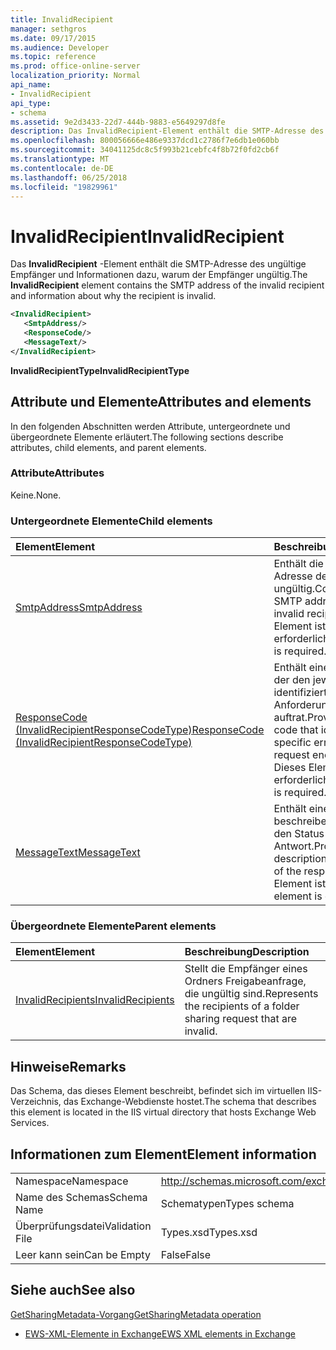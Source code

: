 ```yaml
---
title: InvalidRecipient
manager: sethgros
ms.date: 09/17/2015
ms.audience: Developer
ms.topic: reference
ms.prod: office-online-server
localization_priority: Normal
api_name:
- InvalidRecipient
api_type:
- schema
ms.assetid: 9e2d3433-22d7-444b-9883-e5649297d8fe
description: Das InvalidRecipient-Element enthält die SMTP-Adresse des ungültige Empfänger und Informationen dazu, warum der Empfänger ungültig.
ms.openlocfilehash: 800056666e486e9337dcd1c2786f7e6db1e060bb
ms.sourcegitcommit: 34041125dc8c5f993b21cebfc4f8b72f0fd2cb6f
ms.translationtype: MT
ms.contentlocale: de-DE
ms.lasthandoff: 06/25/2018
ms.locfileid: "19829961"
---
```

# <a name="invalidrecipient"></a><span data-ttu-id="6f8bd-103">InvalidRecipient</span><span class="sxs-lookup"><span data-stu-id="6f8bd-103">InvalidRecipient</span></span>

<span data-ttu-id="6f8bd-104">Das **InvalidRecipient** -Element enthält die SMTP-Adresse des ungültige Empfänger und Informationen dazu, warum der Empfänger ungültig.</span><span class="sxs-lookup"><span data-stu-id="6f8bd-104">The **InvalidRecipient** element contains the SMTP address of the invalid recipient and information about why the recipient is invalid.</span></span> 
  
```XML
<InvalidRecipient>
   <SmtpAddress/>
   <ResponseCode/>
   <MessageText/>
</InvalidRecipient>

```

 <span data-ttu-id="6f8bd-105">**InvalidRecipientType**</span><span class="sxs-lookup"><span data-stu-id="6f8bd-105">**InvalidRecipientType**</span></span>
## <a name="attributes-and-elements"></a><span data-ttu-id="6f8bd-106">Attribute und Elemente</span><span class="sxs-lookup"><span data-stu-id="6f8bd-106">Attributes and elements</span></span>

<span data-ttu-id="6f8bd-107">In den folgenden Abschnitten werden Attribute, untergeordnete und übergeordnete Elemente erläutert.</span><span class="sxs-lookup"><span data-stu-id="6f8bd-107">The following sections describe attributes, child elements, and parent elements.</span></span>
  
### <a name="attributes"></a><span data-ttu-id="6f8bd-108">Attribute</span><span class="sxs-lookup"><span data-stu-id="6f8bd-108">Attributes</span></span>

<span data-ttu-id="6f8bd-109">Keine.</span><span class="sxs-lookup"><span data-stu-id="6f8bd-109">None.</span></span>
  
### <a name="child-elements"></a><span data-ttu-id="6f8bd-110">Untergeordnete Elemente</span><span class="sxs-lookup"><span data-stu-id="6f8bd-110">Child elements</span></span>

|<span data-ttu-id="6f8bd-111">**Element**</span><span class="sxs-lookup"><span data-stu-id="6f8bd-111">**Element**</span></span>|<span data-ttu-id="6f8bd-112">**Beschreibung**</span><span class="sxs-lookup"><span data-stu-id="6f8bd-112">**Description**</span></span>|
|:-----|:-----|
|[<span data-ttu-id="6f8bd-113">SmtpAddress</span><span class="sxs-lookup"><span data-stu-id="6f8bd-113">SmtpAddress</span></span>](smtpaddress.md) <br/> |<span data-ttu-id="6f8bd-114">Enthält die SMTP-Adresse des Empfängers ungültig.</span><span class="sxs-lookup"><span data-stu-id="6f8bd-114">Contains the SMTP address of the invalid recipient.</span></span> <span data-ttu-id="6f8bd-115">Dieses Element ist erforderlich.</span><span class="sxs-lookup"><span data-stu-id="6f8bd-115">This element is required.</span></span>  <br/> |
|[<span data-ttu-id="6f8bd-116">ResponseCode (InvalidRecipientResponseCodeType)</span><span class="sxs-lookup"><span data-stu-id="6f8bd-116">ResponseCode (InvalidRecipientResponseCodeType)</span></span>](responsecode-invalidrecipientresponsecodetype.md) <br/> |<span data-ttu-id="6f8bd-117">Enthält einen Fehlercode, der den jeweiligen Fehler identifiziert, bei dem die Anforderung auftrat.</span><span class="sxs-lookup"><span data-stu-id="6f8bd-117">Provides an error code that identifies the specific error that the request encountered.</span></span> <span data-ttu-id="6f8bd-118">Dieses Element ist erforderlich.</span><span class="sxs-lookup"><span data-stu-id="6f8bd-118">This element is required.</span></span>  <br/> |
|[<span data-ttu-id="6f8bd-119">MessageText</span><span class="sxs-lookup"><span data-stu-id="6f8bd-119">MessageText</span></span>](messagetext.md) <br/> |<span data-ttu-id="6f8bd-120">Enthält einen beschreibenden Text für den Status der Antwort.</span><span class="sxs-lookup"><span data-stu-id="6f8bd-120">Provides a text description of the status of the response.</span></span> <span data-ttu-id="6f8bd-121">Dieses Element ist optional.</span><span class="sxs-lookup"><span data-stu-id="6f8bd-121">This element is optional.</span></span>  <br/> |
   
### <a name="parent-elements"></a><span data-ttu-id="6f8bd-122">Übergeordnete Elemente</span><span class="sxs-lookup"><span data-stu-id="6f8bd-122">Parent elements</span></span>

|<span data-ttu-id="6f8bd-123">**Element**</span><span class="sxs-lookup"><span data-stu-id="6f8bd-123">**Element**</span></span>|<span data-ttu-id="6f8bd-124">**Beschreibung**</span><span class="sxs-lookup"><span data-stu-id="6f8bd-124">**Description**</span></span>|
|:-----|:-----|
|[<span data-ttu-id="6f8bd-125">InvalidRecipients</span><span class="sxs-lookup"><span data-stu-id="6f8bd-125">InvalidRecipients</span></span>](invalidrecipients.md) <br/> |<span data-ttu-id="6f8bd-126">Stellt die Empfänger eines Ordners Freigabeanfrage, die ungültig sind.</span><span class="sxs-lookup"><span data-stu-id="6f8bd-126">Represents the recipients of a folder sharing request that are invalid.</span></span>  <br/> |
   
## <a name="remarks"></a><span data-ttu-id="6f8bd-127">Hinweise</span><span class="sxs-lookup"><span data-stu-id="6f8bd-127">Remarks</span></span>

<span data-ttu-id="6f8bd-128">Das Schema, das dieses Element beschreibt, befindet sich im virtuellen IIS-Verzeichnis, das Exchange-Webdienste hostet.</span><span class="sxs-lookup"><span data-stu-id="6f8bd-128">The schema that describes this element is located in the IIS virtual directory that hosts Exchange Web Services.</span></span>
  
## <a name="element-information"></a><span data-ttu-id="6f8bd-129">Informationen zum Element</span><span class="sxs-lookup"><span data-stu-id="6f8bd-129">Element information</span></span>

|||
|:-----|:-----|
|<span data-ttu-id="6f8bd-130">Namespace</span><span class="sxs-lookup"><span data-stu-id="6f8bd-130">Namespace</span></span>  <br/> |http://schemas.microsoft.com/exchange/services/2006/types  <br/> |
|<span data-ttu-id="6f8bd-131">Name des Schemas</span><span class="sxs-lookup"><span data-stu-id="6f8bd-131">Schema Name</span></span>  <br/> |<span data-ttu-id="6f8bd-132">Schematypen</span><span class="sxs-lookup"><span data-stu-id="6f8bd-132">Types schema</span></span>  <br/> |
|<span data-ttu-id="6f8bd-133">Überprüfungsdatei</span><span class="sxs-lookup"><span data-stu-id="6f8bd-133">Validation File</span></span>  <br/> |<span data-ttu-id="6f8bd-134">Types.xsd</span><span class="sxs-lookup"><span data-stu-id="6f8bd-134">Types.xsd</span></span>  <br/> |
|<span data-ttu-id="6f8bd-135">Leer kann sein</span><span class="sxs-lookup"><span data-stu-id="6f8bd-135">Can be Empty</span></span>  <br/> |<span data-ttu-id="6f8bd-136">False</span><span class="sxs-lookup"><span data-stu-id="6f8bd-136">False</span></span>  <br/> |
   
## <a name="see-also"></a><span data-ttu-id="6f8bd-137">Siehe auch</span><span class="sxs-lookup"><span data-stu-id="6f8bd-137">See also</span></span>



[<span data-ttu-id="6f8bd-138">GetSharingMetadata-Vorgang</span><span class="sxs-lookup"><span data-stu-id="6f8bd-138">GetSharingMetadata operation</span></span>](getsharingmetadata-operation.md)


- [<span data-ttu-id="6f8bd-139">EWS-XML-Elemente in Exchange</span><span class="sxs-lookup"><span data-stu-id="6f8bd-139">EWS XML elements in Exchange</span></span>](ews-xml-elements-in-exchange.md)

